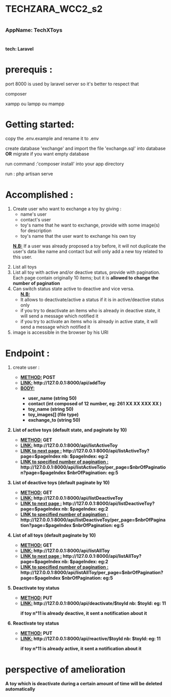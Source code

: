 # <h1>TECHZARA_WCC2_s2</h1>

# <h3>AppName: TechXToys</h3>
# <h4> tech: Laravel </h4>

# prerequis : 
<p>port 8000 is used by laravel server so it's better to respect that</p>
<p>composer</p>
<p>xampp ou lampp ou mampp</p>

# Getting started:
<p>copy the .env.example and rename it to .env</p>
<p>create database 'exchange' and import the file 'exchange.sql' into database <b>OR</b> migrate if you want empty database</p>
<p> run command :'composer install' into your app directory</p>
<p>run : php artisan serve</p>

# Accomplished :

<ol>
    <li>
    Create user who want to exchange a toy by giving  :
        <ul>
            <li>name's user</li>
            <li>contact's user</li>
            <li>toy's name that he want to exchange, provide with some image(s) for description</li>
            <li>toy's name that the user want to exchange his own toy </li>
        </ul>
        <p><b><u>N.B:</u></b> If a user was already proposed a toy before, it will not duplicate the user's data like name and contact but will only add a new toy related to this user. </p>
    </li>
    <li>List all toys</li>
    <li>List all toy with active and/or deactive status, provide with pagination. Each page contain originally 10 items; but it is <b>allowed to change the number of pagination</b></li>
    <li>
        Can switch status state active to deactive and vice versa.
        <ul>
            <b><u>N.B:</u></b>
            <li>It allows to deactivate/active a status if it is in active/deactive status only</li>
            <li>if you try to deactivate an items who is already in deactive state, it will send a message which notified it</li>
            <li>if you try to activate an items who is already in active state, it will send a message which notified it</li>
        </ul>
    </li>
    <li> image is accessible in the browser by his URI</li>
</ol>

# Endpoint :

<ol>
    <li>
        <p>create user : </p>
        <ul>
            <li><b><u>METHOD:</u> POST</b></li>
            <li><b><u>LINK:</u> http://127.0.0.1:8000/api/addToy</b></li>
            <li>
                <b><u>BODY:</u>  
                <ul>
                    <li>user_name (string 50)</li>
                    <li>contact (int composed of 12 number, eg: 261 XX XX XXX XX )</li>
                    <li>toy_name (string 50)</li>
                    <li>toy_images[] (file type)</li>
                    <li>exchange_to (string 50)</li>
                </ul>
            </li>
        </ul>
    </li>
    <li>
        <p>List of active toys (default state, and paginate by 10)</p>
        <ul>
            <li><b><u>METHOD:</u> GET</b></li>
            <li><b><u>LINK:</u> http://127.0.0.1:8000/api/listActiveToy</b></li>
            <li><b><u>LINK to next page :</u> http://127.0.0.1:8000/api/listActiveToy?page=$pageIndex</b> nb: $pageIndex: eg:2</li>
            <li><b><u>LINK to specified number of pagination :</u> http://127.0.0.1:8000/api/listActiveToy/per_page=$nbrOfPagination?page=$pageIndex</b> $nbrOfPagination: eg:5</li>
        </ul>
    </li>
    <li>
        <p>List of deactive toys (default paginate by 10)</p>
        <ul>
            <li><b><u>METHOD:</u> GET</b></li>
            <li><b><u>LINK:</u> http://127.0.0.1:8000/api/listDeactiveToy</b></li>
            <li><b><u>LINK to next page :</u> http://127.0.0.1:8000/api/listDeactiveToy?page=$pageIndex</b> nb: $pageIndex: eg:2</li>
            <li><b><u>LINK to specified number of pagination :</u> http://127.0.0.1:8000/api/listDeactiveToy/per_page=$nbrOfPagination?page=$pageIndex</b> $nbrOfPagination: eg:5</li>
        </ul>
    </li>
    <li>
        <p>List of all toys (default paginate by 10) </p>
        <ul>
            <li><b><u>METHOD:</u> GET</b></li>
            <li><b><u>LINK:</u> http://127.0.0.1:8000/api/listAllToy</b></li>
            <li><b><u>LINK to next page :</u> http://127.0.0.1:8000/api/listAllToy?page=$pageIndex</b> nb: $pageIndex: eg:2</li>
            <li><b><u>LINK to specified number of pagination :</u> http://127.0.0.1:8000/api/listAllToy/per_page=$nbrOfPagination?page=$pageIndex</b> $nbrOfPagination: eg:5</li>
        </ul>
    </li>
    <li>
        <p>Deactivate toy status </p>
        <ul>
            <li><b><u>METHOD:</u> PUT</b></li>
            <li><b><u>LINK:</u> http://127.0.0.1:8000/api/deactivate/$toyId</b> nb: $toyId: eg: 11</li>
            <p>if toy n°11 is already deactive, it sent a notification about it</p>
        </ul>
    </li>
    <li>
        <p>Reactivate toy status </p>
        <ul>
            <li><b><u>METHOD:</u> PUT</b></li>
            <li><b><u>LINK:</u> http://127.0.0.1:8000/api/reactive/$toyId</b> nb: $toyId: eg: 11</li>
            <p>if toy n°11 is already active, it sent a notification about it</p>
        </ul>
    </li>
   
</ol>


# perspective of amelioration

<p>A toy which is deactivate during a certain amount of time will be deleted automatically</p>
